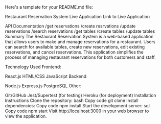 
Here's a template for your README.md file:

Restaurant Reservation System
Live Application
Link to Live Application [<!-- Replace # with the actual URL -->](https://periodictables-1.onrender.com)

API Documentation
/get reservations 
/create resrvations
/update reservations
/search reservations
/get tables 
/create tables
/update tables
Summary
The Restaurant Reservation System is a web-based application that allows users to make and manage reservations for a restaurant. Users can search for available tables, create new reservations, edit existing reservations, and cancel reservations. This application simplifies the process of managing restaurant reservations for both customers and staff.

Technology Used
Frontend:

React.js
HTML/CSS
JavaScript
Backend:

Node.js
Express.js
PostgreSQL
Other:

Git/GitHub
Jest/Supertest (for testing)
Heroku (for deployment)
Installation Instructions
Clone the repository:
bash
Copy code
git clone <repository-url>
Install dependencies:
Copy code
npm install
Start the development server:
sql
Copy code
npm start
Visit http://localhost:3000 in your web browser to view the application.
